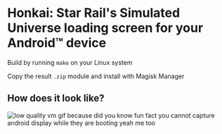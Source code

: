 # Honkai: Star Rail's Simulated Universe loading screen for your Android™ device

Build by running `make` on your Linux system

Copy the result `.zip` module and install with Magisk Manager

## How does it look like?

![low quality vm gif because did you know fun fact you cannot capture android display while they are booting yeah me too](https://github.com/ohaiibuzzle/bootanimation-simulated-universe/assets/23693150/c89b5462-5edb-4d99-b0e4-a70ccb0254c5)
